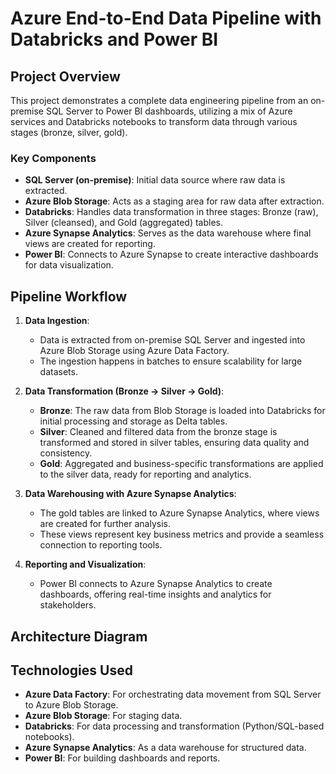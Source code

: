 # Azure End-to-End Data Pipeline with Databricks and Power BI

## Project Overview
This project demonstrates a complete data engineering pipeline from an on-premise SQL Server to Power BI dashboards, utilizing a mix of Azure services and Databricks notebooks to transform data through various stages (bronze, silver, gold).

### Key Components
- **SQL Server (on-premise)**: Initial data source where raw data is extracted.
- **Azure Blob Storage**: Acts as a staging area for raw data after extraction.
- **Databricks**: Handles data transformation in three stages: Bronze (raw), Silver (cleansed), and Gold (aggregated) tables.
- **Azure Synapse Analytics**: Serves as the data warehouse where final views are created for reporting.
- **Power BI**: Connects to Azure Synapse to create interactive dashboards for data visualization.

## Pipeline Workflow
1. **Data Ingestion**:
   - Data is extracted from on-premise SQL Server and ingested into Azure Blob Storage using Azure Data Factory.
   - The ingestion happens in batches to ensure scalability for large datasets.

2. **Data Transformation (Bronze → Silver → Gold)**:
   - **Bronze**: The raw data from Blob Storage is loaded into Databricks for initial processing and storage as Delta tables.
   - **Silver**: Cleaned and filtered data from the bronze stage is transformed and stored in silver tables, ensuring data quality and consistency.
   - **Gold**: Aggregated and business-specific transformations are applied to the silver data, ready for reporting and analytics.

3. **Data Warehousing with Azure Synapse Analytics**:
   - The gold tables are linked to Azure Synapse Analytics, where views are created for further analysis.
   - These views represent key business metrics and provide a seamless connection to reporting tools.

4. **Reporting and Visualization**:
   - Power BI connects to Azure Synapse Analytics to create dashboards, offering real-time insights and analytics for stakeholders.

## Architecture Diagram


## Technologies Used
- **Azure Data Factory**: For orchestrating data movement from SQL Server to Azure Blob Storage.
- **Azure Blob Storage**: For staging data.
- **Databricks**: For data processing and transformation (Python/SQL-based notebooks).
- **Azure Synapse Analytics**: As a data warehouse for structured data.
- **Power BI**: For building dashboards and reports.
